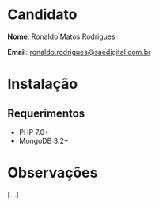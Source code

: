 # Candidato

**Nome**: Ronaldo Matos Rodrigues

**Email**: ronaldo.rodrigues@saedigital.com.br

# Instalação
## Requerimentos
* PHP 7.0+
* MongoDB 3.2+

# Observações
[...]
